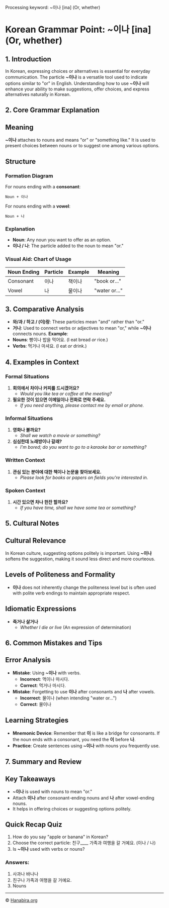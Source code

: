 Processing keyword: ~이나 [ina] (Or, whether)
# Korean Grammar Point: ~이나 [ina] (Or, whether)

## 1. Introduction
In Korean, expressing choices or alternatives is essential for everyday communication. The particle **~이나** is a versatile tool used to indicate options similar to "or" in English. Understanding how to use **~이나** will enhance your ability to make suggestions, offer choices, and express alternatives naturally in Korean.
## 2. Core Grammar Explanation
## Meaning
**~이나** attaches to nouns and means "or" or "something like." It is used to present choices between nouns or to suggest one among various options.
## Structure
### Formation Diagram
For nouns ending with a **consonant**:
```
Noun + 이나
```
For nouns ending with a **vowel**:
```
Noun + 나
```
### Explanation
- **Noun**: Any noun you want to offer as an option.
- **이나 / 나**: The particle added to the noun to mean "or."
### Visual Aid: Chart of Usage
| Noun Ending | Particle | Example          | Meaning             |
|-------------|----------|------------------|---------------------|
| Consonant   | 이나     | 책이나            | "book or..."        |
| Vowel       | 나       | 물이나            | "water or..."       |
## 3. Comparative Analysis
- **와/과 / 하고 / (이)랑**: These particles mean "and" rather than "or."
- **거나**: Used to connect verbs or adjectives to mean "or," while **~이나** connects nouns.
**Example**:
- **Nouns**: 빵이나 밥을 먹어요. (I eat bread _or_ rice.)
- **Verbs**: 먹거나 마셔요. (I eat _or_ drink.)
## 4. Examples in Context
### Formal Situations
1. **회의에서 차이나 커피를 드시겠어요?**
   - _Would you like tea or coffee at the meeting?_
2. **필요한 것이 있으면 이메일이나 전화로 연락 주세요.**
   - _If you need anything, please contact me by email or phone._
### Informal Situations
1. **영화나 볼까요?**
   - _Shall we watch a movie or something?_
2. **심심한데 노래방이나 갈래?**
   - _I'm bored; do you want to go to a karaoke bar or something?_
### Written Context
1. **관심 있는 분야에 대한 책이나 논문을 찾아보세요.**
   - _Please look for books or papers on fields you're interested in._
### Spoken Context
1. **시간 있으면 차나 한잔 할까요?**
   - _If you have time, shall we have some tea or something?_
## 5. Cultural Notes
## Cultural Relevance
In Korean culture, suggesting options politely is important. Using **~이나** softens the suggestion, making it sound less direct and more courteous.
## Levels of Politeness and Formality
- **이나** does not inherently change the politeness level but is often used with polite verb endings to maintain appropriate respect.
## Idiomatic Expressions
- **죽거나 살거나**
  - _Whether I die or live_ (An expression of determination)
## 6. Common Mistakes and Tips
## Error Analysis
- **Mistake**: Using **~이나** with verbs.
  - **Incorrect**: 먹이나 마시다.
  - **Correct**: 먹거나 마시다.
- **Mistake**: Forgetting to use **이나** after consonants and **나** after vowels.
  - **Incorrect**: 물이나 (when intending "water or...")
  - **Correct**: 물이나
## Learning Strategies
- **Mnemonic Device**: Remember that **이** is like a bridge for consonants. If the noun ends with a consonant, you need the **이** before **나**.
- **Practice**: Create sentences using **~이나** with nouns you frequently use.
## 7. Summary and Review
## Key Takeaways
- **~이나** is used with nouns to mean "or."
- Attach **이나** after consonant-ending nouns and **나** after vowel-ending nouns.
- It helps in offering choices or suggesting options politely.
## Quick Recap Quiz
1. How do you say "apple or banana" in Korean?
2. Choose the correct particle: 친구____ 가족과 여행을 갈 거예요. (이나 / 나)
3. Is **~이나** used with verbs or nouns?
### Answers:
1. 사과나 바나나
2. 친구나 가족과 여행을 갈 거예요.
3. Nouns

---
© [Hanabira.org](https://hanabira.org)
